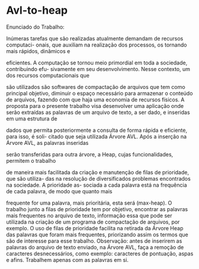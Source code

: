 # Avl-to-heap

Enunciado do Trabalho:

Inúmeras tarefas que são realizadas atualmente demandam de recursos computaci-
onais, que auxiliam na realização dos processos, os tornando mais rápidos, dinâmicos e

eficientes. A computação se tornou meio primordial em toda a sociedade, contribuindo efu-
sivamente em seu desenvolvimento. Nesse contexto, um dos recursos computacionais que

são utilizados são softwares de compactação de arquivos que tem como principal objetivo,
diminuir o espaço necessário para armazenar o conteúdo de arquivos, fazendo com que
haja uma economia de recursos físicos.
A proposta para o presente trabalho visa desenvolver uma aplicação onde serão
extraídas as palavras de um arquivo de texto, a ser dado, e inseridas em uma estrutura de

dados que permita posteriormente a consulta de forma rápida e eficiente, para isso, é soli-
citado que seja utilizada Árvore AVL. Após a inserção na Árvore AVL, as palavras inseridas

serão transferidas para outra árvore, a Heap, cujas funcionalidades, permitem o trabalho

de maneira mais facilitada da criação e manutenção de filas de prioridade, que são utiliza-
das na resolução de diversificados problemas encontrados na sociedade. A prioridade as-
sociada a cada palavra está na frequência de cada palavra, de modo que quanto mais

frequente for uma palavra, mais prioritária, esta será (max-heap).
O trabalho junto a filas de prioridade tem por objetivo, encontrar as palavras mais
frequentes no arquivo de texto, informação essa que pode ser utilizada na criação de um
programa de compactação de arquivos, por exemplo. O uso de filas de prioridade facilita
na retirada da Árvore Heap das palavras que foram mais frequentes, priorizando assim os
termos que são de interesse para esse trabalho.
Observação: antes de inserirem as palavras do arquivo de texto enviado, na Árvore AVL,
faça a remoção de caracteres desnecessários, como exemplo: caracteres de pontuação,
aspas e afins. Trabalhem apenas com as palavras em si.
